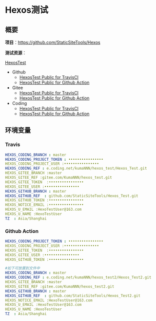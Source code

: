 # Hexos测试

## 概要

**项目**：https://github.com/StaticSiteTools/Hexos 

**测试资源**：

[HexosTest](https://github.com/StaticSiteTools/HexosTest) 

* Github
  * [HexosTest Public for TravisCI](https://github.com/StaticSiteTools/Hexos_Test) 
  * [HexosTest Public for Github Action](https://github.com/StaticSiteTools/Hexos_Test2) 
* Gitee
  * [HexosTest Public for TravisCI](https://gitee.com/KumaNNN/hexos_test) 
  * [HexosTest Public for Github Action](https://gitee.com/KumaNNN/hexos_test2) 
* Coding
  * [HexosTest Public for TravisCI](https://e.coding.net/kumaNNN/hexos_test/Hexos_Test.git) 
  * [HexosTest Public for Github Action](https://e.coding.net/kumaNNN/hexos_test2/Hexos_Test2.git) 



## 环境变量

### Travis

```yaml
HEXOS_CODING_BRANCH : master
HEXOS_CODING_PROJECT_TOKEN : •••••••••••••••• 
HEXOS_CODING_PROJECT_USER :•••••••••••••••• 
HEXOS_CODING_REF : e.coding.net/kumaNNN/hexos_test/Hexos_Test.git 
HEXOS_GITEE_BRANCH :master 
HEXOS_GITEE_REF :gitee.com/KumaNNN/hexos_test.git 
HEXOS_GITEE_TOKEN  :•••••••••••••••• 
HEXOS_GITEE_USER :•••••••••••••••• 
HEXOS_GITHUB_BRANCH : master 
HEXOS_GITHUB_REF  : github.com/StaticSiteTools/Hexos_Test.git 
HEXOS_GITHUB_TOKEN :•••••••••••••••• 
HEXOS_NOTICE_EMAIL :•••••••••••••••• 
HEXOS_U_EMAIL :HexoTestUser@163.com 
HEXOS_U_NAME :HexoTestUser 
TZ  : Asia/Shanghai
```



### Github Action

```yaml
HEXOS_CODING_PROJECT_TOKEN : ••••••••••••••••  
HEXOS_CODING_PROJECT_USER :••••••••••••••••  
HEXOS_GITEE_TOKEN  :••••••••••••••••  
HEXOS_GITEE_USER :••••••••••••••••  
HEXOS_GITHUB_TOKEN :••••••••••••••••  

#如下可放置到文件中
HEXOS_CODING_BRANCH : master
HEXOS_CODING_REF : e.coding.net/kumaNNN/hexos_test2/Hexos_Test2.git
HEXOS_GITEE_BRANCH :master 
HEXOS_GITEE_REF :gitee.com/KumaNNN/hexos_test2.git 
HEXOS_GITHUB_BRANCH : master 
HEXOS_GITHUB_REF  : github.com/StaticSiteTools/Hexos_Test2.git 
HEXOS_NOTICE_EMAIL :HexoTestUser@163.com  
HEXOS_U_EMAIL :HexoTestUser@163.com 
HEXOS_U_NAME :HexoTestUser 
TZ  : Asia/Shanghai
```

